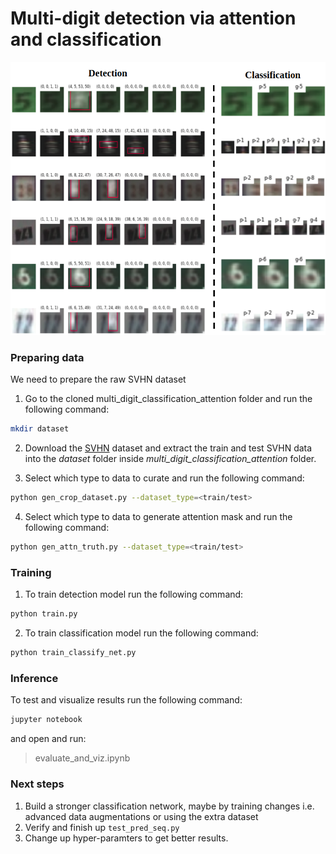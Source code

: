 # Multi-digit detection  via attention and classification
![alt text](./images/title.png "title-image")

### Preparing data
We need to prepare the raw SVHN dataset

1. Go to the cloned multi_digit_classification_attention folder and run the following command:
``` bash
mkdir dataset
```

2. Download the [SVHN](http://ufldl.stanford.edu/housenumbers/) dataset and extract the train and test SVHN data into the *dataset* folder inside *multi_digit_classification_attention* folder.

3. Select which type to data to curate and run the following command:
``` bash
python gen_crop_dataset.py --dataset_type=<train/test>
```

4. Select which type to data to generate attention mask and run the following command:
``` bash
python gen_attn_truth.py --dataset_type=<train/test>
```
### Training

1. To train detection model run the following command:
``` bash
python train.py
```

2. To train classification model run the following command:
``` bash
python train_classify_net.py
```


### Inference
To test and visualize results run the following command:
``` bash
jupyter notebook
```
and open and run:
> evaluate_and_viz.ipynb

### Next steps
1. Build a stronger classification network, maybe by training changes i.e. advanced data augmentations or using the extra dataset
2. Verify and finish up ```test_pred_seq.py```
3. Change up hyper-paramters to get better results.
